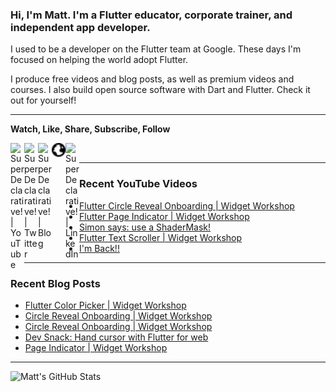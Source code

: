 ### Hi, I'm Matt. I'm a Flutter educator, corporate trainer, and independent app developer.

I used to be a developer on the Flutter team at Google. These days I'm focused on helping the world adopt Flutter.

I produce free videos and blog posts, as well as premium videos and courses. I also build open source software with Dart and Flutter. Check it out for yourself!

---

**Watch, Like, Share, Subscribe, Follow**

[<img align="left" alt="Super Declarative! | YouTube" width="22px" src="https://cdn.jsdelivr.net/npm/simple-icons@v3/icons/youtube.svg" />][youtube]
[<img align="left" alt="Super Declarative! | Twitter" width="22px" src="https://cdn.jsdelivr.net/npm/simple-icons@v3/icons/twitter.svg" />][twitter]
[<img align="left" alt="Super Declarative! | Blog" width="22px" src="https://cdn.jsdelivr.net/npm/simple-icons@v3/icons/medium.svg" />][blog]
[<img align="left" alt="Super Declarative! | Website" width="22px" src="https://raw.githubusercontent.com/iconic/open-iconic/master/svg/globe.svg" />][website]
[<img align="left" alt="Super Declarative! | LinkedIn" width="22px" src="https://cdn.jsdelivr.net/npm/simple-icons@v3/icons/linkedin.svg" />][linkedin]
<br>

---

### Recent YouTube Videos
<!-- YOUTUBE:START -->
- [Flutter Circle Reveal Onboarding | Widget Workshop](https://www.youtube.com/watch?v=QMqKAEjwEJc)
- [Flutter Page Indicator | Widget Workshop](https://www.youtube.com/watch?v=gYekEaDo91s)
- [Simon says: use a ShaderMask!](https://www.youtube.com/watch?v=RRC4FQ8ORDw)
- [Flutter Text Scroller | Widget Workshop](https://www.youtube.com/watch?v=HjJHO0NXI10)
- [I'm Back!!](https://www.youtube.com/watch?v=ELooA2lz8L8)
<!-- YOUTUBE:END -->

---

### Recent Blog Posts
<!-- BLOG-POST-LIST:START -->
- [Flutter Color Picker | Widget Workshop](https://medium.com/super-declarative/flutter-color-picker-widget-workshop-a6de6f9cb477?source=rss----87da985e7675---4)
- [Circle Reveal Onboarding | Widget Workshop](https://medium.com/super-declarative/circle-reveal-onboarding-widget-workshop-db5675b8f48a?source=rss----87da985e7675---4)
- [Circle Reveal Onboarding | Widget Workshop](https://medium.com/super-declarative/circle-reveal-onboarding-widget-workshop-11ef6cfb260e?source=rss----87da985e7675---4)
- [Dev Snack: Hand cursor with Flutter for web](https://medium.com/super-declarative/dev-snack-hand-cursor-with-flutter-for-web-a26b898fdf87?source=rss----87da985e7675---4)
- [Page Indicator | Widget Workshop](https://medium.com/super-declarative/page-indicator-widget-workshop-ad8c6e882779?source=rss----87da985e7675---4)
<!-- BLOG-POST-LIST:END -->

---

<img align="left" alt="Matt's GitHub Stats" src="https://github-readme-stats.vercel.app/api?username=matthew-carroll&show_icons=true&hide_border=true">

[website]: https://superdeclarative.com
[youtube]: https://youtube.com/superdeclarative
[twitter]: https://twitter.com/suprdeclarative
[blog]: http://blog.superdeclarative.com
[linkedin]: https://www.linkedin.com/company/37550132